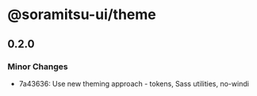 # @soramitsu-ui/theme

## 0.2.0
### Minor Changes

- 7a43636: Use new theming approach - tokens, Sass utilities, no-windi
